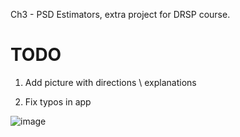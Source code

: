 
Ch3 - PSD Estimators, extra project for DRSP course.

# TODO
1. Add picture with directions \ explanations

2. Fix typos in app

![image](https://github.com/Tydox/DRSP-PSD-ESTIMATORS/assets/40888907/88b2c27a-20ee-4b4f-bbbe-414916e8b3cc)

